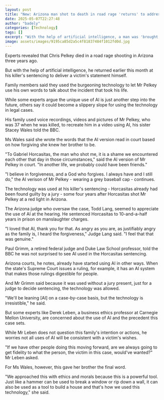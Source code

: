 ```yaml
---
layout: post
title: "New: Arizona man shot to death in road rage 'returns' to address his killer"
date: 2025-05-07T22:27:48
author: "badely"
categories: [Technology]
tags: []
excerpt: "With the help of artificial intelligence, a man was 'brought back to life' at his killer's sentencing to deliver a victim's statement himself."
image: assets/images/9195ca85d2a5c4f81837484f1012fd0d.jpg
---
```


Experts revealed that Chris Pelkey died in a road rage shooting in Arizona three years ago. 

But with the help of artificial intelligence, he returned earlier this month at his killer's sentencing to deliver a victim's statement himself. 

Family members said they used the burgeoning technology to let Mr Pelkey use his own words to talk about the incident that took his life.  

While some experts argue the unique use of AI is just another step into the future, others say it could become a slippery slope for using the technology in legal cases. 

His family used voice recordings, videos and pictures of Mr Pelkey, who was 37 when he was killed, to recreate him in a video using AI, his sister Stacey Wales told the BBC. 

Ms Wales said she wrote the words that the AI version read in court based on how forgiving she knew her brother to be. 

"To Gabriel Horcasitas, the man who shot me, it is a shame we encountered each other that day in those circumstances," said the AI version of Mr Pelkey in court. "In another life, we probably could have been friends."

"I believe in forgiveness, and a God who forgives. I always have and I still do," the AI verison of Mr Pelkey - wearing a grey baseball cap - continues. 

The technology was used at his killer's sentencing - Horcasitas already had been found guilty by a jury - some four years after Horcasitas shot Mr Pelkey at a red light in Arizona.

The Arizona judge who oversaw the case, Todd Lang, seemed to appreciate the use of AI at the hearing. He sentenced Horcasitas to 10-and-a-half years in prison on manslaughter charges.

"I loved that AI, thank you for that. As angry as you are, as justifiably angry as the family is, I heard the forgiveness," Judge Lang said. "I feel that that was genuine."

Paul Grimm, a retired federal judge and Duke Law School professor, told the BBC he was not surprised to see AI used in the Horcasitas sentencing. 

Arizona courts, he notes, already have started using AI in other ways. When the state's Supreme Court issues a ruling, for example, it has an AI system that makes those rulings digestible for people. 

And Mr Grimm said because it was used without a jury present, just for a judge to decide sentencing, the technology was allowed. 

"We'll be leaning [AI] on a case-by-case basis, but the technology is irresistible," he said.

But some experts like Derek Leben, a business ethics professor at Carnegie Mellon University, are concerned about the use of AI and the precedent this case sets. 

While Mr Leben does not question this family's intention or actions, he worries not all uses of AI will be consistent with a victim's wishes.  

"If we have other people doing this moving forward, are we always going to get fidelity to what the person, the victim in this case, would've wanted?" Mr Leben asked. 

For Ms Wales, however, this gave her brother the final word.

"We approached this with ethics and morals because this is a powerful tool. Just like a hammer can be used to break a window or rip down a wall, it can also be used as a tool to build a house and that's how we used this technology," she said. 

